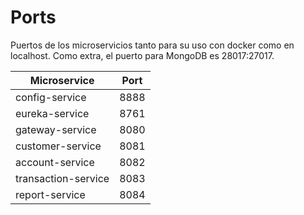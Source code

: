 # Ports
Puertos de los microservicios tanto para su uso con docker como en localhost. Como extra, el puerto para MongoDB es 28017:27017.

Microservice | Port | 
--- | --- | 
config-service | 8888 | 
eureka-service | 8761 | 
gateway-service | 8080 | 
customer-service | 8081 | 
account-service | 8082 | 
transaction-service | 8083 | 
report-service | 8084 |

